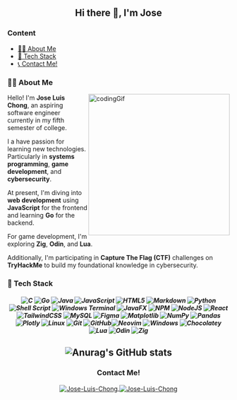 <h2 align='center'> Hi there 👋, I'm Jose </h2>

### Content

- [👨‍💻 About Me](#-about-me)
- [🔨 Tech Stack](#-tech-stack)
- [📞 Contact Me!](#contact-me)

### 👨‍💻 About Me

<img
  align="right"
  src="https://cdn.dribbble.com/users/730703/screenshots/6581243/avento.gif"
  alt="codingGif"
  width="320"
/>

Hello! I'm <b>Jose Luis Chong</b>, an aspiring software engineer currently in my fifth semester of college.

I a have passion for learning new technologies. Particularly in <b>systems programming</b>, <b>game development</b>, and <b>cybersecurity</b>.

At present, I'm diving into <b>web development</b> using <b>JavaScript</b> for the frontend and learning <b>Go</b> for the backend.

For game development, I'm exploring <b>Zig</b>, <b>Odin</b>, and <b>Lua</b>.

Additionally, I'm participating in <b>Capture The Flag (CTF)</b> challenges on <b>TryHackMe</b> to build my foundational knowledge in cybersecurity.

### 🔨 Tech Stack

<h5 align='center'>

![C](https://img.shields.io/badge/c-%2300599C.svg?style=for-the-badge&logo=c&logoColor=white) ![Go](https://img.shields.io/badge/go-%2300ADD8.svg?style=for-the-badge&logo=go&logoColor=white) ![Java](https://img.shields.io/badge/java-%23ED8B00.svg?style=for-the-badge&logo=openjdk&logoColor=white) ![JavaScript](https://img.shields.io/badge/javascript-%23323330.svg?style=for-the-badge&logo=javascript&logoColor=%23F7DF1E) ![HTML5](https://img.shields.io/badge/html5-%23E34F26.svg?style=for-the-badge&logo=html5&logoColor=white) ![Markdown](https://img.shields.io/badge/markdown-%23000000.svg?style=for-the-badge&logo=markdown&logoColor=white) ![Python](https://img.shields.io/badge/python-3670A0?style=for-the-badge&logo=python&logoColor=ffdd54) ![Shell Script](https://img.shields.io/badge/shell_script-%23121011.svg?style=for-the-badge&logo=gnu-bash&logoColor=white) ![Windows Terminal](https://img.shields.io/badge/Windows%20Terminal-%234D4D4D.svg?style=for-the-badge&logo=windows-terminal&logoColor=white) ![JavaFX](https://img.shields.io/badge/javafx-%23FF0000.svg?style=for-the-badge&logo=javafx&logoColor=white) ![NPM](https://img.shields.io/badge/NPM-%23CB3837.svg?style=for-the-badge&logo=npm&logoColor=white) ![NodeJS](https://img.shields.io/badge/node.js-6DA55F?style=for-the-badge&logo=node.js&logoColor=white) ![React](https://img.shields.io/badge/react-%2320232a.svg?style=for-the-badge&logo=react&logoColor=%2361DAFB) ![TailwindCSS](https://img.shields.io/badge/tailwindcss-%2338B2AC.svg?style=for-the-badge&logo=tailwind-css&logoColor=white) ![MySQL](https://img.shields.io/badge/mysql-4479A1.svg?style=for-the-badge&logo=mysql&logoColor=white) ![Figma](https://img.shields.io/badge/figma-%23F24E1E.svg?style=for-the-badge&logo=figma&logoColor=white) ![Matplotlib](https://img.shields.io/badge/Matplotlib-%23ffffff.svg?style=for-the-badge&logo=Matplotlib&logoColor=black) ![NumPy](https://img.shields.io/badge/numpy-%23013243.svg?style=for-the-badge&logo=numpy&logoColor=white) ![Pandas](https://img.shields.io/badge/pandas-%23150458.svg?style=for-the-badge&logo=pandas&logoColor=white) ![Plotly](https://img.shields.io/badge/Plotly-%233F4F75.svg?style=for-the-badge&logo=plotly&logoColor=white) ![Linux](https://img.shields.io/badge/Linux-FCC624?style=for-the-badge&logo=linux&logoColor=black) ![Git](https://img.shields.io/badge/git-%23F05033.svg?style=for-the-badge&logo=git&logoColor=white) ![GitHub](https://img.shields.io/badge/github-%23121011.svg?style=for-the-badge&logo=github&logoColor=white)![Neovim](https://img.shields.io/badge/Neovim-57A143?style=for-the-badge&logo=neovim&logoColor=fff) ![Windows](https://custom-icon-badges.demolab.com/badge/Windows-0078D6?style=for-the-badge&logo=windows11&logoColor=white) ![Chocolatey](https://img.shields.io/badge/Chocolatey-80B5E3?style=for-the-badge&logo=chocolatey&logoColor=fff) ![Lua](https://img.shields.io/badge/Lua-%232C2D72.svg?style=for-the-badge&logo=lua&logoColor=white) ![Odin](https://custom-icon-badges.demolab.com/badge/Odin-1E5184?style=for-the-badge&logo=odinlang) ![Zig](https://img.shields.io/badge/Zig-F7A41D?style=for-the-badge&logo=zig&logoColor=fff)

</h5>
<h2 align='center'>

![Anurag's GitHub stats](https://github-readme-stats.vercel.app/api?theme=transparent&username=Jlchong3&show_icons=true)

</h2>

<h3 align='center'>Contact Me!</h3>
<p align='center'> 
<a href="https://www.linkedin.com/in/jose-chong-075a55252" target="blank">
<img align="center" src="https://img.shields.io/badge/LinkedIn-0A66C2?logo=linkedin&logoColor=fff" alt="Jose-Luis-Chong" />
</a>
<a href="mailto:jchongac@fiec.espol.edu.ec?Subject=Hello!" target="blank">
<img align="center" src="https://img.shields.io/badge/Gmail-D14836?logo=gmail&logoColor=white" alt="Jose-Luis-Chong" />
</a>
</p>

